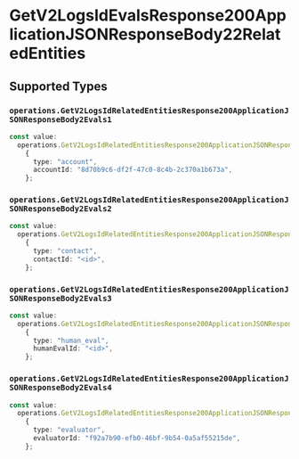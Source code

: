 # GetV2LogsIdEvalsResponse200ApplicationJSONResponseBody22RelatedEntities


## Supported Types

### `operations.GetV2LogsIdRelatedEntitiesResponse200ApplicationJSONResponseBody2Evals1`

```typescript
const value:
  operations.GetV2LogsIdRelatedEntitiesResponse200ApplicationJSONResponseBody2Evals1 =
    {
      type: "account",
      accountId: "8d70b9c6-df2f-47c0-8c4b-2c370a1b673a",
    };
```

### `operations.GetV2LogsIdRelatedEntitiesResponse200ApplicationJSONResponseBody2Evals2`

```typescript
const value:
  operations.GetV2LogsIdRelatedEntitiesResponse200ApplicationJSONResponseBody2Evals2 =
    {
      type: "contact",
      contactId: "<id>",
    };
```

### `operations.GetV2LogsIdRelatedEntitiesResponse200ApplicationJSONResponseBody2Evals3`

```typescript
const value:
  operations.GetV2LogsIdRelatedEntitiesResponse200ApplicationJSONResponseBody2Evals3 =
    {
      type: "human_eval",
      humanEvalId: "<id>",
    };
```

### `operations.GetV2LogsIdRelatedEntitiesResponse200ApplicationJSONResponseBody2Evals4`

```typescript
const value:
  operations.GetV2LogsIdRelatedEntitiesResponse200ApplicationJSONResponseBody2Evals4 =
    {
      type: "evaluator",
      evaluatorId: "f92a7b90-efb0-46bf-9b54-0a5af55215de",
    };
```

